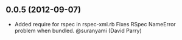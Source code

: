 ## 0.0.5 (2012-09-07)

 * Added require for rspec in rspec-xml.rb
   Fixes RSpec NameError problem when bundled.
   @suranyami (David Parry)
 